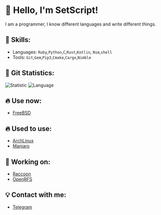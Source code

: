 # 👋 Hello, I'm SetScript!
I am a programmer, I know different languages and write different things.
## 🦷 Skills:
- Languages: `Ruby`,`Python`,`C`,`Rust`,`Kotlin`, `Nim`,`shell`
- Tools:
`Git`,`Gem`,`Pip3`,`Cmake`,`Cargo`,`Nimble`
## 🧸 Git Statistics:
![Statistic](https://github-readme-stats.vercel.app/api?username=SetScript&&show_icons=true&theme=radical)
![Language](https://github-readme-stats.vercel.app/api/top-langs/?username=SetScript&&layout=compact&theme=radical)

## 🔥 Use now:
- [FreeBSD](https://www.freebsd.org)
## 🔥 Used to use:
- [ArchLinux](https://archlinux.org/)
- [Manjaro](https://manjaro.org)

## 🎩 Working on:
- [Raccoon](https://github.com/rcsource/raccoon)
- [OpenRFS](https://github.com/openrfs)
  
## 💡 Contact with me:
- [Telegram](https://t.me/setscript)
